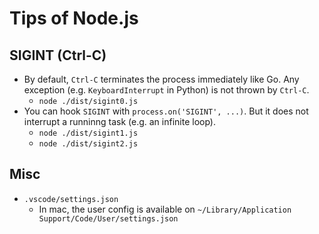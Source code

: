 # Tips of Node.js

## SIGINT (Ctrl-C)

- By default, `Ctrl-C` terminates the process immediately like Go.
  Any exception (e.g. `KeyboardInterrupt` in Python) is not thrown by `Ctrl-C`.
    - `node ./dist/sigint0.js`
- You can hook `SIGINT` with `process.on('SIGINT', ...)`. But it does not interrupt a runninng task (e.g. an infinite loop).
    - `node ./dist/sigint1.js`
    - `node ./dist/sigint2.js`

## Misc

- `.vscode/settings.json`
  - In mac, the user config is available on `~/Library/Application Support/Code/User/settings.json`

